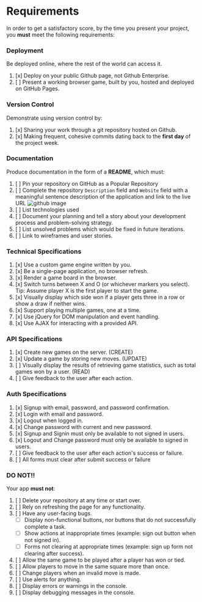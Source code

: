 # Requirements

In order to get a satisfactory score, by the time you present your project, you
**must** meet the following requirements:

### Deployment

Be deployed online, where the rest of the world can access it.

1.  [x] Deploy on your public Github page, not Github Enterprise.
1.  [ ] Present a working browser game, built by you, hosted and deployed on GitHub Pages.

### Version Control

Demonstrate using version control by:

1.  [x] Sharing your work through a git repository hosted on Github.
1.  [x] Making frequent, cohesive commits dating back to the **first day**
of the project week.

### Documentation

Produce documentation in the form of a **README**, which must:

1.  [ ] Pin your repository on GitHub as a Popular Repository
1.  [ ] Complete the repository `Description` field and `Website` field with a meaningful sentence description of the application and link to the live URL
![github image](https://git.generalassemb.ly/storage/user/3667/files/beae41ae-aaaa-11e7-8867-63958d376a0b)
1.  [ ] List technologies used
1.  [ ] Document your planning and tell a story about your development process and problem-solving strategy.
1.  [ ] List unsolved problems which would be fixed in future iterations.
1.  [ ] Link to wireframes and user stories.

### Technical Specifications

1.  [x] Use a custom game engine written by you.
1.  [x] Be a single-page application, no browser refresh.
1.  [x] Render a game board in the browser.
1.  [x] Switch turns between X and O (or whichever markers you select).  Tip:  Assume player X is the first player to start the game.
1.  [x] Visually display which side won if a player gets three in a row or show a draw if neither wins.
1.  [x] Support playing multiple games, one at a time.
1.  [x] Use jQuery for DOM manipulation and event handling.
1.  [x] Use AJAX for interacting with a provided API.

### API Specifications

1.  [x] Create new games on the server. (CREATE)
1.  [x] Update a game by storing new moves. (UPDATE)
1.  [ ] Visually display the results of retrieving game statistics, such as total games won by a user. (READ)
1.  [ ] Give feedback to the user after each action.

### Auth Specifications

1.  [x] Signup with email, password, and password confirmation.
1.  [x] Login with email and password.
1.  [x] Logout when logged in.
1.  [x] Change password with current and new password.
1.  [x] Signup and Signin must only be available to not signed in users.
1.  [x] Logout and Change password must only be available to signed in users.
1.  [ ] Give feedback to the user after each action's success or failure.
1.  [ ] All forms must clear after submit success or failure

### DO NOT!!

Your app **must not**:
1.  [ ] Delete your repository at any time or start over.
1.  [ ] Rely on refreshing the page for any functionality.
1.  [ ] Have any user-facing bugs.
    -  [ ] Display non-functional buttons, nor buttons that do not successfully complete a task.
    -  [ ] Show actions at inappropriate times (example: sign out button when not signed in).
    -  [ ] Forms not clearing at appropriate times (example: sign up form not clearing after success).
1.  [ ] Allow the same game to be played after a player has won or tied.
1.  [ ] Allow players to move in the same square more than once.
1.  [ ] Change players when an invalid move is made.
1.  [ ] Use alerts for anything.
1.  [ ] Display errors or warnings in the console.
1.  [ ] Display debugging messages in the console.
